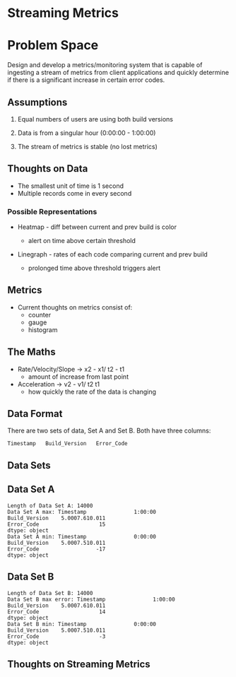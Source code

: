Streaming Metrics
=====================

# Problem Space

Design and develop a metrics/monitoring system that is capable of ingesting a stream of metrics from client applications and quickly determine if there is a significant increase in certain error codes.

## Assumptions

  1. Equal numbers of users are using both build versions

  2. Data is from a singular hour (0:00:00 - 1:00:00)

  3. The stream of metrics is stable (no lost metrics)

## Thoughts on Data

  * The smallest unit of time is 1 second
  * Multiple records come in every second

### Possible Representations

* Heatmap - diff between current and prev build is color

  * alert on time above certain threshold

* Linegraph - rates of each code comparing current and prev build

  * prolonged time above threshold triggers alert

## Metrics

  * Current thoughts on metrics consist of:
    * counter
    * gauge
    * histogram

## The Maths

  * Rate/Velocity/Slope  -> x2 - x1/ t2 - t1
    * amount of increase from last point
  * Acceleration -> v2 - v1/ t2 t1
    * how quickly the rate of the data is changing

## Data Format

There are two sets of data, Set A and Set B. Both have three columns:

```
Timestamp   Build_Version   Error_Code
```

## Data Sets

## Data Set A

```
Length of Data Set A: 14000
Data Set A max: Timestamp               1:00:00
Build_Version    5.0007.610.011
Error_Code                   15
dtype: object
Data Set A min: Timestamp               0:00:00
Build_Version    5.0007.510.011
Error_Code                  -17
dtype: object
```

## Data Set B

```
Length of Data Set B: 14000
Data Set B max error: Timestamp               1:00:00
Build_Version    5.0007.610.011
Error_Code                   14
dtype: object
Data Set B min: Timestamp               0:00:00
Build_Version    5.0007.510.011
Error_Code                   -3
dtype: object
```

## Thoughts on Streaming Metrics

